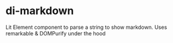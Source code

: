 # di-markdown
Lit Element component to parse a string to show markdown. Uses remarkable &amp; DOMPurify under the hood
